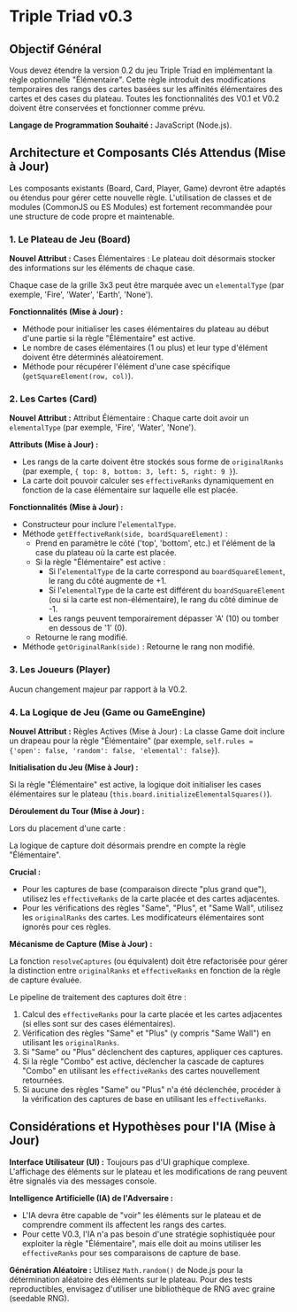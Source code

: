# Triple Triad v0.3

## Objectif Général

Vous devez étendre la version 0.2 du jeu Triple Triad en implémentant la règle optionnelle "Élémentaire". Cette règle introduit des modifications temporaires des rangs des cartes basées sur les affinités élémentaires des cartes et des cases du plateau. Toutes les fonctionnalités des V0.1 et V0.2 doivent être conservées et fonctionner comme prévu.

**Langage de Programmation Souhaité :** JavaScript (Node.js).

## Architecture et Composants Clés Attendus (Mise à Jour)

Les composants existants (Board, Card, Player, Game) devront être adaptés ou étendus pour gérer cette nouvelle règle. L'utilisation de classes et de modules (CommonJS ou ES Modules) est fortement recommandée pour une structure de code propre et maintenable.

### 1. Le Plateau de Jeu (Board)

**Nouvel Attribut :** Cases Élémentaires : Le plateau doit désormais stocker des informations sur les éléments de chaque case.

Chaque case de la grille 3x3 peut être marquée avec un `elementalType` (par exemple, 'Fire', 'Water', 'Earth', 'None').

**Fonctionnalités (Mise à Jour) :**

- Méthode pour initialiser les cases élémentaires du plateau au début d'une partie si la règle "Élémentaire" est active.
- Le nombre de cases élémentaires (1 ou plus) et leur type d'élément doivent être déterminés aléatoirement.
- Méthode pour récupérer l'élément d'une case spécifique (`getSquareElement(row, col)`).

### 2. Les Cartes (Card)

**Nouvel Attribut :** Attribut Élémentaire : Chaque carte doit avoir un `elementalType` (par exemple, 'Fire', 'Water', 'None').

**Attributs (Mise à Jour) :**

- Les rangs de la carte doivent être stockés sous forme de `originalRanks` (par exemple, `{ top: 8, bottom: 3, left: 5, right: 9 }`).
- La carte doit pouvoir calculer ses `effectiveRanks` dynamiquement en fonction de la case élémentaire sur laquelle elle est placée.

**Fonctionnalités (Mise à Jour) :**

- Constructeur pour inclure l'`elementalType`.
- Méthode `getEffectiveRank(side, boardSquareElement)` :
  - Prend en paramètre le côté ('top', 'bottom', etc.) et l'élément de la case du plateau où la carte est placée.
  - Si la règle "Élémentaire" est active :
    - Si l'`elementalType` de la carte correspond au `boardSquareElement`, le rang du côté augmente de +1.
    - Si l'`elementalType` de la carte est différent du `boardSquareElement` (ou si la carte est non-élémentaire), le rang du côté diminue de -1.
    - Les rangs peuvent temporairement dépasser 'A' (10) ou tomber en dessous de '1' (0).
  - Retourne le rang modifié.
- Méthode `getOriginalRank(side)` : Retourne le rang non modifié.

### 3. Les Joueurs (Player)

Aucun changement majeur par rapport à la V0.2.

### 4. La Logique de Jeu (Game ou GameEngine)

**Nouvel Attribut :** Règles Actives (Mise à Jour) : La classe Game doit inclure un drapeau pour la règle "Élémentaire" (par exemple, `self.rules = {'open': false, 'random': false, 'elemental': false}`).

**Initialisation du Jeu (Mise à Jour) :**

Si la règle "Élémentaire" est active, la logique doit initialiser les cases élémentaires sur le plateau (`this.board.initializeElementalSquares()`).

**Déroulement du Tour (Mise à Jour) :**

Lors du placement d'une carte :

La logique de capture doit désormais prendre en compte la règle "Élémentaire".

**Crucial :**

- Pour les captures de base (comparaison directe "plus grand que"), utilisez les `effectiveRanks` de la carte placée et des cartes adjacentes.
- Pour les vérifications des règles "Same", "Plus", et "Same Wall", utilisez les `originalRanks` des cartes. Les modificateurs élémentaires sont ignorés pour ces règles.

**Mécanisme de Capture (Mise à Jour) :**

La fonction `resolveCaptures` (ou équivalent) doit être refactorisée pour gérer la distinction entre `originalRanks` et `effectiveRanks` en fonction de la règle de capture évaluée.

Le pipeline de traitement des captures doit être :

1. Calcul des `effectiveRanks` pour la carte placée et les cartes adjacentes (si elles sont sur des cases élémentaires).
2. Vérification des règles "Same" et "Plus" (y compris "Same Wall") en utilisant les `originalRanks`.
3. Si "Same" ou "Plus" déclenchent des captures, appliquer ces captures.
4. Si la règle "Combo" est active, déclencher la cascade de captures "Combo" en utilisant les `effectiveRanks` des cartes nouvellement retournées.
5. Si aucune des règles "Same" ou "Plus" n'a été déclenchée, procéder à la vérification des captures de base en utilisant les `effectiveRanks`.

## Considérations et Hypothèses pour l'IA (Mise à Jour)

**Interface Utilisateur (UI) :** Toujours pas d'UI graphique complexe. L'affichage des éléments sur le plateau et les modifications de rang peuvent être signalés via des messages console.

**Intelligence Artificielle (IA) de l'Adversaire :**

- L'IA devra être capable de "voir" les éléments sur le plateau et de comprendre comment ils affectent les rangs des cartes.
- Pour cette V0.3, l'IA n'a pas besoin d'une stratégie sophistiquée pour exploiter la règle "Élémentaire", mais elle doit au moins utiliser les `effectiveRanks` pour ses comparaisons de capture de base.

**Génération Aléatoire :** Utilisez `Math.random()` de Node.js pour la détermination aléatoire des éléments sur le plateau. Pour des tests reproductibles, envisagez d'utiliser une bibliothèque de RNG avec graine (seedable RNG).
